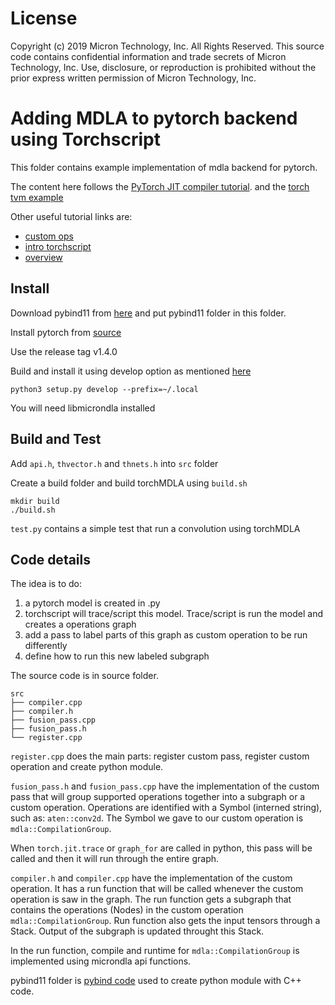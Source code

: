 # License
Copyright (c) 2019 Micron Technology, Inc. All Rights Reserved. This source code contains confidential information and trade secrets of Micron Technology, Inc. Use, disclosure, or reproduction is prohibited without the prior express written permission of Micron Technology, Inc.

# Adding MDLA to pytorch backend using Torchscript

This folder contains example implementation of mdla backend for pytorch.

The content here follows the [PyTorch JIT compiler tutorial](https://jott.live/markdown/Writing%20a%20Toy%20Backend%20Compiler%20for%20PyTorch).
and the [torch tvm example](https://github.com/pytorch/tvm)

Other useful tutorial links are:
 - [custom ops](https://brsoff.github.io/tutorials/advanced/torch_script_custom_ops.html)
 - [intro torchscript](https://pytorch.org/tutorials/beginner/Intro_to_TorchScript_tutorial.html)
 - [overview](https://pytorch.org/cppdocs/)

## Install

Download pybind11 from [here](https://github.com/pybind/pybind11/tree/97784dad3e518ccb415d5db57ff9b933495d9024) and put pybind11 folder in this folder.

Install pytorch from [source](https://github.com/pytorch/pytorch)

Use the release tag v1.4.0

Build and install it using develop option as mentioned [here](https://github.com/pytorch/pytorch/blob/master/CONTRIBUTING.md)

```
python3 setup.py develop --prefix=~/.local
```
You will need libmicrondla installed

## Build and Test

Add `api.h`, `thvector.h` and `thnets.h` into `src` folder

Create a build folder and build torchMDLA using `build.sh`

```
mkdir build
./build.sh
```

`test.py` contains a simple test that run a convolution using torchMDLA

## Code details

The idea is to do:
1. a pytorch model is created in .py
2. torchscript will trace/script this model. Trace/script is run the model and creates a operations graph
3. add a pass to label parts of this graph as custom operation to be run differently
4. define how to run this new labeled subgraph

The source code is in source folder.

```
src
├── compiler.cpp
├── compiler.h
├── fusion_pass.cpp
├── fusion_pass.h
└── register.cpp
```

`register.cpp` does the main parts: register custom pass, register custom operation and create python module.

`fusion_pass.h` and `fusion_pass.cpp` have the implementation of the custom pass that will group supported operations together
into a subgraph or a custom operation. Operations are identified with a Symbol (interned string), such as: `aten::conv2d`.
The Symbol we gave to our custom operation is `mdla::CompilationGroup`.

When `torch.jit.trace` or `graph_for` are called in python, this pass will be called and then it will run through the entire graph.

`compiler.h` and `compiler.cpp` have the implementation of the custom operation. It has a run function that will be called
whenever the custom operation is saw in the graph. The run function gets a subgraph that contains the operations (Nodes)
in the custom operation `mdla::CompilationGroup`. Run function also gets the input tensors through a Stack.
Output of the subgraph is updated throught this Stack.

In the run function, compile and runtime for `mdla::CompilationGroup` is implemented using microndla api functions.

pybind11 folder is [pybind code](https://github.com/pybind/pybind11) used to create python module with C++ code.
